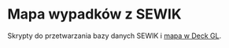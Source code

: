 # Mapa wypadków z SEWIK

Skrypty do przetwarzania bazy danych SEWIK i [mapa w Deck GL](https://witoldkogut.github.io/sewik_py_deckgl/).

